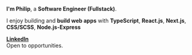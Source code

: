 **I'm Philip**, a **Software Engineer (Fullstack)**. <br/>

I enjoy building and **build web apps** with **TypeScript**, **React.js**, **Next.js**, **CSS/SCSS**, **Node.js-Express** <br/>

**[LinkedIn](https://www.linkedin.com/in/philip-adewole)** <br />
Open to opportunities.
